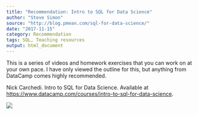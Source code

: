 ```yaml
---
title: "Recommendation: Intro to SQL for Data Science"
author: "Steve Simon"
source: "http://blog.pmean.com/sql-for-data-science/"
date: "2017-11-15"
category: Recommendation
tags: SQL, Teaching resources
output: html_document
---
```


This is a series of videos and homework exercises that you can work on
at your own pace. I have only viewed the outline for this, but anything
from DataCamp comes highly recommended.

<!---More--->

Nick Carchedi. Intro to SQL for Data Science. Available at
<https://www.datacamp.com/courses/intro-to-sql-for-data-science>.

![](../../web/images/sql-for-data-science01.png)




